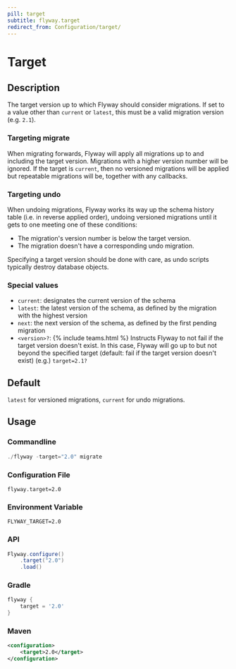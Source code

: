 ```yaml
---
pill: target
subtitle: flyway.target
redirect_from: Configuration/target/
---
```


# Target

## Description

The target version up to which Flyway should consider migrations. If set to a value other than `current` or `latest`,
this must be a valid migration version (e.g. `2.1`).

### Targeting migrate

When migrating forwards, Flyway will apply all migrations up to and including the target version. Migrations with a
higher version number will be ignored. If the target is `current`, then no versioned migrations will be
applied but repeatable migrations will be, together with any callbacks.

### Targeting undo

When undoing migrations, Flyway works its way up the schema history table (i.e. in reverse applied order), undoing versioned migrations until it gets to one meeting one of these conditions:
 - The migration's version number is below the target version.
 - The migration doesn't have a corresponding undo migration.

Specifying a target version should be done with care, as undo scripts typically destroy database objects.

### Special values

- `current`: designates the current version of the schema
- `latest`: the latest version of the schema, as defined by the migration with the highest version
- `next`: the next version of the schema, as defined by the first pending migration
- `<version>?`: {% include teams.html %} Instructs Flyway to not fail if the target version doesn't exist. In this case, Flyway will go up to but not beyond the specified target (default: fail if the target version doesn't exist) (e.g.) `target=2.1?`

## Default

`latest` for versioned migrations, `current` for undo migrations.

## Usage

### Commandline
```powershell
./flyway -target="2.0" migrate
```

### Configuration File
```properties
flyway.target=2.0
```

### Environment Variable
```properties
FLYWAY_TARGET=2.0
```

### API
```java
Flyway.configure()
    .target("2.0")
    .load()
```

### Gradle
```groovy
flyway {
    target = '2.0'
}
```

### Maven
```xml
<configuration>
    <target>2.0</target>
</configuration>
```
